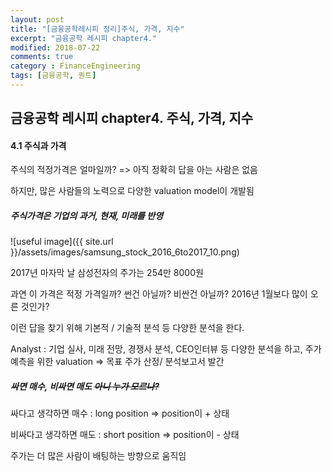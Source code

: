 ```yaml
---
layout: post
title: "[금융공학레시피 정리]주식, 가격, 지수"
excerpt: "금융공학 레시피 chapter4."
modified: 2018-07-22
comments: true
category : FinanceEngineering
tags: [금융공학, 퀀트]
---
```



금융공학 레시피 chapter4. 주식, 가격, 지수
--------------------------------------------------------------------------------------------

#### 4.1 주식과 가격
주식의 적정가격은 얼마일까?  => 아직 정확히 답을 아는 사람은 없음

하지만, 많은 사람들의 노력으로 다양한 valuation model이 개발됨

##### 주식가격은 기업의 과거, 현재, 미래를 반영

![useful image]({{ site.url }}/assets/images/samsung_stock_2016_6to2017_10.png)

2017년 마자막 날 삼성전자의 주가는 254만 8000원

과연 이 가격은 적정 가격일까? 썬건 아닐까? 비싼건 아닐까? 2016년 1월보다 많이 오른 것인가?

이런 답을 찾기 위해 기본적 / 기술적 분석 등 다양한 분석을 한다.

Analyst : 기업 실사, 미래 전망, 경쟁사 분석, CEO인터뷰 등 다양한 분석을 하고, 주가 예측을 위한 valuation => 목표 주가 산정/ 분석보고서 발간

##### 싸면 매수, 비싸면 매도 ~~아니 누가 모르나?~~

싸다고 생각하면 매수 : long position => position이 + 상태

비싸다고 생각하면 매도 : short position => position이 - 상태

주가는 더 많은 사람이 배팅하는 방향으로 움직임



